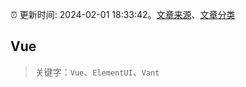 :alarm_clock: 更新时间: 2024-02-01 18:33:42。[文章来源](/README.md)、[文章分类](/TAGS.md)

## Vue


> 关键字：`Vue`、`ElementUI`、`Vant`




